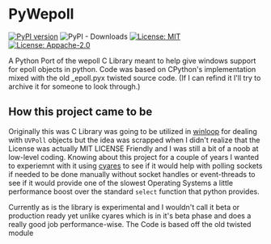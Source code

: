 # PyWepoll
[![PyPI version](https://badge.fury.io/py/wepoll.svg)](https://badge.fury.io/py/wepoll)
![PyPI - Downloads](https://img.shields.io/pypi/dm/wepoll)
[![License: MIT](https://img.shields.io/badge/License-MIT-yellow.svg)](https://opensource.org/licenses/MIT)
[![License: Appache-2.0](https://img.shields.io/badge/License-Appache-yellow.svg)](https://opensource.org/licenses/Appache-2-0)

A Python Port of the wepoll C Library meant to help give windows support for epoll objects in python. Code was based on CPython's implementation mixed with the old _epoll.pyx twisted source code. (If I can refind it I'll try to archive it for someone to look through.)

## How this project came to be
Originally this was C Library was going to be utilized in [winloop](https://github.com/Vizonex/winloop) for dealing with `UVPoll` objects but the idea was scrapped when I didn't realize that the License was actually MIT LICENSE Friendly and I was still a bit of a noob at low-level coding. Knowing about this project for a couple of years I wanted to experiemnt with it using [cyares](https://github.com/Vizonex/cyares) to see if it would help with polling sockets if needed to be done manually without socket handles or event-threads to see if it would provide one of the slowest Operating Systems a little performance boost over the standard `select` function that python provides.

Currently as is the library is experimental and I wouldn't call it beta or production ready yet unlike cyares which is in it's beta phase and does a really good job performance-wise. 
The Code is based off the old twisted module 



